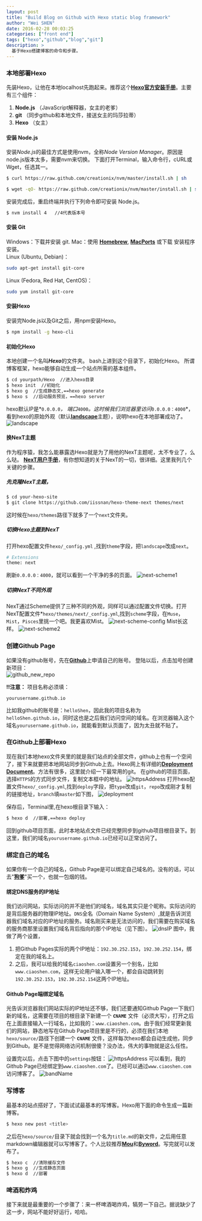 ```yaml
---
layout: post
title: "Build Blog on Github with Hexo static blog framework"
author: "Wei SHEN"
date: 2016-02-28 00:03:25
categories: ["front end"]
tags: ["hexo","github","blog","git"]
description: >
  基于Hexo搭建博客的命令和步骤。
---
```


### 本地部署Hexo
先装Hexo，让他在本地localhost先跑起来。推荐这个[**Hexo官方安装手册**](https://hexo.io/zh-cn/docs/)。主要有三个组件：     
1. **Node.js** （JavaScript解释器，女主的老爹）    
2. **git** （同步github和本地文件，接送女主的玛莎拉蒂）    
3. **Hexo** （女主）   


#### 安装 Node.js
安装*Node.js*的最佳方式是使用nvm，全称*Node Version Manager*。原因是node.js版本太多，需要nvm来切换。 下面打开Terminal，输入命令行，cURL或Wget，任选其一。
``` bash
$ curl https://raw.github.com/creationix/nvm/master/install.sh | sh
```
``` bash
$ wget -qO- https://raw.github.com/creationix/nvm/master/install.sh | sh
```

安装完成后，重启终端并执行下列命令即可安装 Node.js。    
``` bash
$ nvm install 4   //4代表版本号
```

#### 安装 Git
Windows：下载并安装 git.
Mac：使用 [**Homebrew**](http://brew.sh), [**MacPorts**](https://www.macports.org) 或下载 安装程序 安装。    
Linux (Ubuntu, Debian)：
``` bash
sudo apt-get install git-core
```
Linux (Fedora, Red Hat, CentOS)：
``` bash
sudo yum install git-core
```

#### 安装Hexo
安装完Node.js以及Git之后，用npm安装Hexo。    
``` bash
$ npm install -g hexo-cli
```

#### 初始化Hexo
本地创建一个名叫***Hexo***的文件夹。 bash上进到这个目录下，初始化Hexo。 所谓博客框架，hexo能够自动生成一个站点所需的基本组件。   
``` bash
$ cd yourpath/Hexo  //进入hexo目录
$ hexo init  //初始化
$ hexo g  //生成静态文,==hexo generate
$ hexo s  //启动服务预览，==hexo server
```
hexo默认IP是*`0.0.0.0`*， 端口*`4000`*。这时候我们浏览器里访问*`0.0.0.0：4000`*，看到hexo的原始外观（默认[**landscape**](https://github.com/hexojs/hexo-theme-landscape)主题），说明hexo在本地部署成功了。
![landscape](/images/githubHexo-1/landscape.png)

#### 换NexT主题
作为程序猿，我怎么能暴露选Hexo就是为了用他的NexT主题呢，太不专业了，么么哒。
[**NexT用户手册**](http://theme-next.iissnan.com)，有你想知道的关于NexT的一切，很详细。这里我列几个关键的步骤。

##### 先克隆NexT主题，
``` bash
$ cd your-hexo-site
$ git clone https://github.com/iissnan/hexo-theme-next themes/next
```
这时候在`hexo/themes`路径下就多了一个`next`文件夹。

##### 切换Hexo主题到NexT
打开hexo配置文件`hexo/_config.yml` ,找到`theme`字段，把`landscape`改成`next`。
``` bash
# Extensions
theme: next
```
刷新`0.0.0.0：4000`，就可以看到一个干净的多的页面。
![next-scheme1](/images/githubHexo-1/scheme1.png)

##### 切换NexT不同外观
NexT通过Scheme提供了三种不同的外观，同样可以通过配置文件切换。打开NexT配置文件*`hexo/themes/next/_config.yml`,找到`scheme`字段，在`Muse`，`Mist`，`Pisces`里挑一个吧。我更喜欢Mist。
![next-scheme-config](/images/githubHexo-1/schemeConfig.png)
Mist长这样。
![next-scheme2](/images/githubHexo-1/scheme2.png)

### 创建Github Page
如果没有github账号，先在[**Github**](www.github.com)上申请自己的账号。
登陆以后，点击加号创建新项目：     
![github_new_repo](/images/githubHexo-1/newRepo.png)

**!!注意：** 项目名称必须填：
```
yourusername.github.io
```
比如我github的账号是：`helloShen`，因此我的项目名称为`helloShen.github.io`，同时这也是之后我们访问空间的域名。在浏览器输入这个域名`yourusername.github.io`，就能看到默认页面了，因为太丑就不贴了。

### 在Github上部署Hexo
现在我们本地hexo文件夹里的就是我们站点的全部文件，github上也有一个空间了，接下来就要把本地网站同步到Github上去。Hexo网上有详细的[**Deployment Document**](https://hexo.io/docs/deployment.html)。方法有很多，这里就介绍一下最常用的git。
在github的项目页面，选择`HTTPS`的方式同步文件，复制文本框中的地址。
![httpsAddress](/images/githubHexo-1/httpsAddress.png)
打开hexo配置文件`hexo/_config.yml`,找到`deploy`字段，把`type`改成`git`，`repo`改成刚才复制的链接地址，`branch`填`master`如下图，
![deployment](/images/githubHexo-1/deployment.png)

保存后，Terminal里,在hexo根目录下输入：
``` bash
$ hexo d  //部署,==hexo deploy
```
回到github项目页面，此时本地站点文件已经完整同步到github项目根目录下。到这里，我们的域名`yourusername.github.io`已经可以正常访问了。

### 绑定自己的域名
如果你有一个自己的域名，Github Page是可以绑定自己域名的。没有的话，可以去"[**狗爹**](www.godaddy.com)"买一个，也就一包烟的钱。


#### 绑定DNS服务的IP地址
我们访问网站，实际访问的并不是他们的域名，域名其实只是个昵称。实际访问的是背后服务器的物理IP地址。`DNS`全名（Domain Name System）,就是告诉浏览器我们域名对应的IP地址的服务。域名刚买来是无法访问的，我们需要在购买域名的服务商那里设置我们域名背后指向的那个IP地址（见下图）。
![dnsIP](/images/githubHexo-1/dnsIP.png)
图中，我做了两个设置，
1. 把Github Pages实际的两个IP地址：`192.30.252.153`，`192.30.252.154`，绑定在我的域名上。
2. 之后，我可以给我的域名`ciaoshen.com`设置另一个别名，比如`www.ciaoshen.com`，这样无论用户输入哪一个，都会自动跳转到`192.30.252.153`，`192.30.252.154`这两个IP地址。

#### Github Page端绑定域名
光告诉浏览器我们网站实际的IP地址还不够，我们还要通知Github Page一下我们新的域名，这需要在项目的根目录下新建一个 **`CNAME`** 文件（必须大写），打开之后在上面直接输入一行域名，比如我的：`www.ciaoshen.com`。由于我们经常更新我们的网站，静态地写在Github Page项目里是不行的，必须在我们本地`hexo/source/`路径下创建一个 **`CNAME`** 文件，这样每次hexo都会自动生成他，同步到Github。是不是觉得网络访问机制很傻？没办法，伟大的事物就是这么任性。

设置完以后，点击下图中的`settings`按钮：
![httpsAddress](/images/githubHexo-1/httpsAddress.png)
可以看到，我的Github Page已经绑定到`www.ciaoshen.com`了。已经可以通过`www.ciaoshen.com`访问博客了。
![bandName](/images/githubHexo-1/bandName.png)

### 写博客
最基本的站点搭好了，下面试试最基本的写博客。Hexo用下面的命令生成一篇新博客。
``` bash
$ hexo new post <title>
```
之后在`hexo/source/`目录下就会找到一个名为`title.md`的新文件，之后用任意markdown编辑器就可以写博客了。个人比较推荐[**Mou**](http://25.io/mou/)和[**Byword**](https://bywordapp.com)。写完就可以发布了。
``` bash
$ hexo c  //清除缓存文件
$ hexo g  //生成静态页面
$ hexo d  //部署
```

### 啤酒和炸鸡
接下来就是最重要的一个步骤了：来一杯啤酒喝炸鸡，犒劳一下自己。据说缺少了这一步，网站不能好好运行，哈哈。
